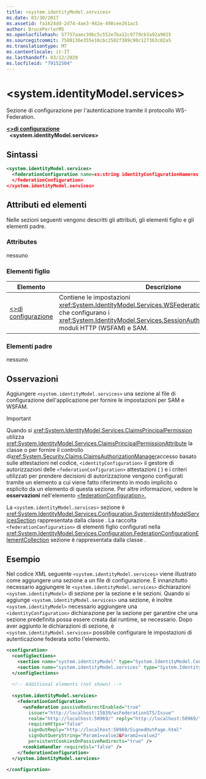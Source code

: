 ```yaml
---
title: <system.identityModel.services>
ms.date: 03/30/2017
ms.assetid: fa1624dd-2d74-4ae3-942e-498cee261ac5
author: BrucePerlerMS
ms.openlocfilehash: 57757aaec39bc5c552e7ba12c9779cb3a92a9025
ms.sourcegitcommit: 7588136e355e10cbc2582f389c90c127363c02a5
ms.translationtype: MT
ms.contentlocale: it-IT
ms.lasthandoff: 03/12/2020
ms.locfileid: "79152504"
---
```

# <a name="systemidentitymodelservices"></a>\<system.identityModel.services>
Sezione di configurazione per l'autenticazione tramite il protocollo WS-Federation.  
  
[**\<>di configurazione**](../configuration-element.md)\
&nbsp;&nbsp;**\<system.identityModel.services>**  
  
## <a name="syntax"></a>Sintassi  
  
```xml  
<system.identityModel.services>  
  <federationConfiguration name=xs:string identityConfigurationName=xs:string>  
  </federationConfiguration>  
</system.identityModel.services>  
```  
  
## <a name="attributes-and-elements"></a>Attributi ed elementi  
 Nelle sezioni seguenti vengono descritti gli attributi, gli elementi figlio e gli elementi padre.  
  
### <a name="attributes"></a>Attributes  
 nessuno  
  
### <a name="child-elements"></a>Elementi figlio  
  
|Elemento|Descrizione|  
|-------------|-----------------|  
|[\<>di configurazione](federationconfiguration.md)|Contiene le impostazioni <xref:System.IdentityModel.Services.WSFederationAuthenticationModule> che configurano i <xref:System.IdentityModel.Services.SessionAuthenticationModule> moduli HTTP (WSFAM) e SAM.|  
  
### <a name="parent-elements"></a>Elementi padre  
 nessuno  
  
## <a name="remarks"></a>Osservazioni  
 Aggiungere `<system.identityModel.services>` una sezione al file di configurazione dell'applicazione per fornire le impostazioni per SAM e WSFAM.  
  
> [!IMPORTANT]
> Quando si <xref:System.IdentityModel.Services.ClaimsPrincipalPermission> utilizza <xref:System.IdentityModel.Services.ClaimsPrincipalPermissionAttribute> la classe o per fornire il controllo di<xref:System.Security.Claims.ClaimsAuthorizationManager>accesso basato sulle attestazioni nel codice, `<identityConfiguration>` il gestore di autorizzazioni delle `<federationConfiguration>` attestazioni ( ) e i criteri utilizzati per prendere decisioni di autorizzazione vengono configurati tramite un elemento a cui viene fatto riferimento in modo implicito o esplicito da un elemento di questa sezione. Per altre informazioni, vedere le **osservazioni** nell'elemento [ \<federationConfiguration>.](federationconfiguration.md)  
  
 La `<system.identityModel.services>` sezione è <xref:System.IdentityModel.Services.Configuration.SystemIdentityModelServicesSection> rappresentata dalla classe . La raccolta `<federationConfiguration>` di elementi figlio configurati nella <xref:System.IdentityModel.Services.Configuration.FederationConfigurationElementCollection> sezione è rappresentata dalla classe .  
  
## <a name="example"></a>Esempio  
 Nel codice XML seguente `<system.identityModel.services>` viene illustrato come aggiungere una sezione a un file di configurazione. È innanzitutto necessario aggiungere le `<system.identityModel.services>` dichiarazioni `<system.identityModel>` di sezione per la sezione e le sezioni. Quando si aggiunge `<system.identityModel.services>` una sezione, è inoltre `<system.identityModel>` necessario aggiungere una `<identityConfiguration>` dichiarazione per la sezione per garantire che una sezione predefinita possa essere creata dal runtime, se necessario. Dopo aver aggiunto le dichiarazioni di sezione, è `<system.identityModel.services>` possibile configurare le impostazioni di autenticazione federata sotto l'elemento.  
  
```xml  
<configuration>  
  <configSections>  
    <section name="system.identityModel" type="System.IdentityModel.Configuration.SystemIdentityModelSection, System.IdentityModel, Version=4.0.0.0, Culture=neutral, PublicKeyToken=B77A5C561934E089" />  
    <section name="system.identityModel.services" type="System.IdentityModel.Services.Configuration.SystemIdentityModelServicesSection, System.IdentityModel.Services, Version=4.0.0.0, Culture=neutral, PublicKeyToken=B77A5C561934E089" />  
  </configSections>  
  
  <!-- Additional elements (not shown) -->  
  
  <system.identityModel.services>  
    <federationConfiguration>  
      <wsFederation passiveRedirectEnabled="true"
        issuer="http://localhost:15839/wsFederationSTS/Issue"
        realm="http://localhost:50969/" reply="http://localhost:50969/"
        requireHttps="false"
        signOutReply="http://localhost:50969/SignedOutPage.html"
        signOutQueryString="Param1=value2&Param2=value2"
        persistentCookiesOnPassiveRedirects="true" />  
      <cookieHandler requireSsl="false" />  
    </federationConfiguration>  
  </system.identityModel.services>  
  
</configuration>  
```
